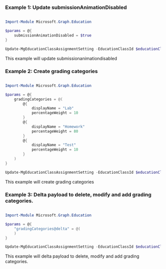 ### Example 1: Update submissionAnimationDisabled

```powershell

Import-Module Microsoft.Graph.Education

$params = @{
	submissionAnimationDisabled = $true
}

Update-MgEducationClassAssignmentSetting -EducationClassId $educationClassId -BodyParameter $params

```
This example will update submissionanimationdisabled

### Example 2: Create grading categories

```powershell

Import-Module Microsoft.Graph.Education

$params = @{
	gradingCategories = @(
		@{
			displayName = "Lab"
			percentageWeight = 10
		}
		@{
			displayName = "Homework"
			percentageWeight = 80
		}
		@{
			displayName = "Test"
			percentageWeight = 10
		}
	)
}

Update-MgEducationClassAssignmentSetting -EducationClassId $educationClassId -BodyParameter $params

```
This example will create grading categories

### Example 3: Delta payload to delete, modify and add grading categories.

```powershell

Import-Module Microsoft.Graph.Education

$params = @{
	"gradingCategories@delta" = @(
	)
}

Update-MgEducationClassAssignmentSetting -EducationClassId $educationClassId -BodyParameter $params

```
This example will delta payload to delete, modify and add grading categories.

